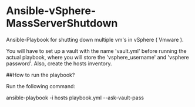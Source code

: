 # Ansible-vSphere-MassServerShutdown
Ansible-Playbook for shutting down multiple vm's in vSphere ( Vmware ).


You will have to set up a vault with the name 'vault.yml' before running the actual playbook, where you will store the 'vsphere_username' and 'vsphere password'.
Also, create the hosts inventory.

##How to run the playbook?

Run the following command:

ansible-playbook -i hosts playbook.yml --ask-vault-pass
